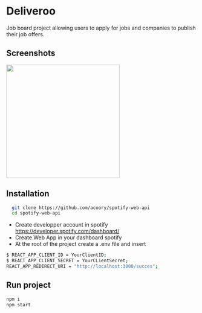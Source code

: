 # Deliveroo

Job board project allowing users to apply for jobs and companies to publish their job offers.

## Screenshots

<img src="https://github.com/acoory/RN-Deliveroo/assets/deliveroo.gif" width="300"/>

## Installation

```bash
  git clone https://github.com/acoory/spotify-web-api
  cd spotify-web-api
```

- Create developper account in spotify https://developer.spotify.com/dashboard/
- Create Web App in your dashboard spotify
- At the root of the project create a .env file and insert

```bash
$ REACT_APP_CLIENT_ID = YourClientID;
$ REACT_APP_CLIENT_SECRET = YourCLientSecret;
REACT_APP_REDIRECT_URI = "http://localhost:3000/succes";
```

## Run project

```bash
npm i
npm start
```
